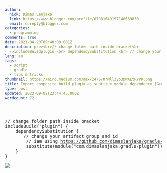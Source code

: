 ```yaml
---
author:
  nick: Dimas Lanjaka
  link: https://www.blogger.com/profile/07981649157148639830
  email: noreply@blogger.com
categories:
  - programming
comments: true
date: 2021-04-20T09:40:00.001Z
description: pre><br>// change folder path inside bracket<br
  />includeBuildplugin <br> dependencySubstitution <br> // change your
lang: en
tags:
  - script
  - gradle
  - tips & tricks
thumbnail: https://miro.medium.com/max/2476/0*Mll3yo3DWALtRYPR.png
title: Import composite build plugin as subtitue module dependency [Gradle]
type: post
updated: 2023-09-02T23:44:45.000Z
wordcount: 72

---
```


<pre><br>// change folder path inside bracket<br>includeBuild("plugin") {<br>    dependencySubstitution {<br>    	// change your artifact group and id<br>        // iam using <a href="https://github.com/dimaslanjaka/gradle-plugin/" target="_blank" rel="noopener noreferer nofollow">https://github.com/dimaslanjaka/gradle-plugin/</a> for example<br>        substitute(module("com.dimaslanjaka:gradle-plugin")).with(project(":"))<br>    }<br>}<br></pre> <img src="https://miro.medium.com/max/2476/0*Mll3yo3DWALtRYPR.png">